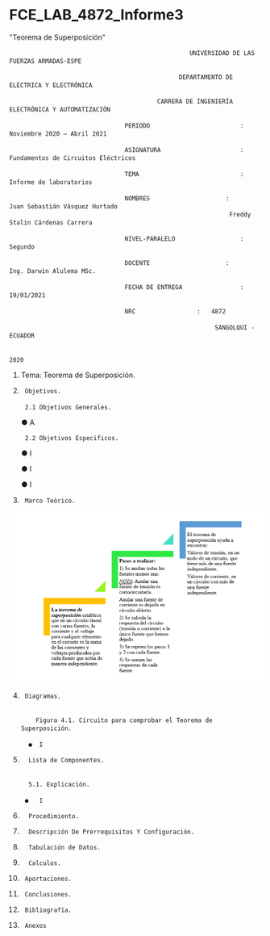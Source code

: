 # FCE_LAB_4872_Informe3
"Teorema de Superposición" 

                                                      UNIVERSIDAD DE LAS FUERZAS ARMADAS-ESPE

                                                   DEPARTAMENTO DE ELÉCTRICA Y ELECTRÓNICA

                                             CARRERA DE INGENIERÍA ELECTRÓNICA Y AUTOMATIZACIÓN

                                    PERIODO        	                :       Noviembre 2020 – Abril 2021

                                    ASIGNATURA     	                :       Fundamentos de Circuitos Eléctricos 

                                    TEMA	                        : 	Informe de laboratorios
 
                                    NOMBRES       	          	:        Juan Sebastián Vásquez Hurtado 
				                                                 Freddy Stalin Cárdenas Carrera 

                                    NIVEL-PARALELO                  :       Segundo

                                    DOCENTE       	 	        :       Ing. Darwin Alulema MSc.

                                    FECHA DE ENTREGA                :       19/01/2021

                                    NRC 				:	4872
 
                                                             SANGOLQUI - ECUADOR

                                                                       2020
								       
1.	Tema: Teorema de Superposición. 

2.      Objetivos.
       
        2.1 Objetivos Generales.
	●	A
	
        2.2 Objetivos Especificos. 
	
	●	I
	
	●	I
	
	●	I

3.      Marco Teòrico.

![](https://github.com/JuanSVasquezH/FCE_LAB_4872_Informe3/blob/main/ImagenesInforme3/Mt1.png) 

4.      Diagramas. 


           Figura 4.1. Circuito para comprobar el Teorema de Superposición.

         ●	I
	   
5.       Lista de Componentes.


         5.1. Explicación.
	 
     	●	I	 

6.       Procedimiento.

7.       Descripción De Prerrequisitos Y Configuración.

8.       Tabulación de Datos.

9.       Calculos.

10.      Aportaciones. 

11.      Conclusiones. 

12.      Bibliografía. 

13.      Anexos 




	
